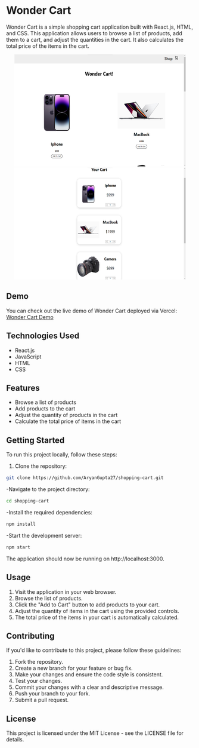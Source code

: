 # Wonder Cart

Wonder Cart is a simple shopping cart application built with React.js, HTML, and CSS. This application allows users to browse a list of products, add them to a cart, and adjust the quantities in the cart. It also calculates the total price of the items in the cart.
<p align="center">
<img  width="460" height="300" src="wonder-cart.png">
<img  width="460" height="300" src="wc2.png">
</p>

## Demo

You can check out the live demo of Wonder Cart deployed via Vercel: [Wonder Cart Demo](https://wonder-cart.vercel.app/)

## Technologies Used

- React.js
- JavaScript
- HTML
- CSS

## Features

- Browse a list of products
- Add products to the cart
- Adjust the quantity of products in the cart
- Calculate the total price of items in the cart

## Getting Started

To run this project locally, follow these steps:

1. Clone the repository:

```bash
git clone https://github.com/AryanGupta27/shopping-cart.git
```
-Navigate to the project directory:
```bash
cd shopping-cart
```
-Install the required dependencies:
```bash
npm install
```
-Start the development server:
```bash
npm start
```
The application should now be running on http://localhost:3000.

## Usage
1) Visit the application in your web browser.
2) Browse the list of products.
3) Click the "Add to Cart" button to add products to your cart.
4) Adjust the quantity of items in the cart using the provided controls.
5) The total price of the items in your cart is automatically calculated.

## Contributing
If you'd like to contribute to this project, please follow these guidelines:

1) Fork the repository.
2) Create a new branch for your feature or bug fix.
3) Make your changes and ensure the code style is consistent.
4) Test your changes.
5) Commit your changes with a clear and descriptive message.
6) Push your branch to your fork.
7) Submit a pull request.

## License
This project is licensed under the MIT License - see the LICENSE file for details.

